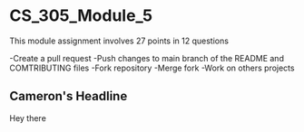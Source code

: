 # CS_305_Module_5
This module assignment involves 27 points in 12 questions

-Create a pull request
-Push changes to main branch of the README and COMTRIBUTING files
-Fork repository
-Merge fork
-Work on others projects


## Cameron's Headline
Hey there
